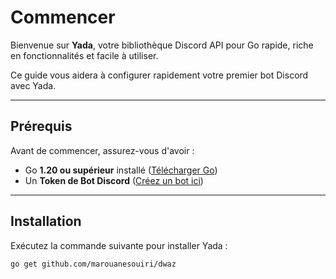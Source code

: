 # Commencer

Bienvenue sur **Yada**, votre bibliothèque Discord API pour Go rapide, riche en fonctionnalités et facile à utiliser.

Ce guide vous aidera à configurer rapidement votre premier bot Discord avec Yada.

---

## Prérequis

Avant de commencer, assurez-vous d'avoir :

- Go **1.20 ou supérieur** installé ([Télécharger Go](https://golang.org/dl/))
- Un **Token de Bot Discord** ([Créez un bot ici](https://discord.com/developers/applications))

---

## Installation

Exécutez la commande suivante pour installer Yada :

```bash
go get github.com/marouanesouiri/dwaz
```
